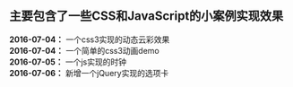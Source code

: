 ﻿## **主要包含了一些CSS和JavaScript的小案例实现效果** ##


**2016-07-04：**  一个css3实现的动态云彩效果<br>
**2016-07-04：**  一个简单的css3动画demo<br>
**2016-07-05：**  一个js实现的时钟<br>
**2016-07-06：**  新增一个jQuery实现的选项卡<br>
